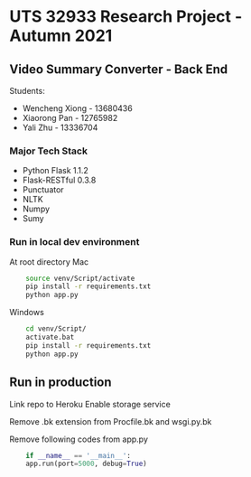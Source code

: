 # UTS 32933 Research Project - Autumn 2021
## Video Summary Converter - Back End

Students:
- Wencheng Xiong - 13680436
- Xiaorong Pan - 12765982
- Yali Zhu - 13336704

### Major Tech Stack

- Python Flask 1.1.2
- Flask-RESTful 0.3.8
- Punctuator 
- NLTK
- Numpy
- Sumy

### Run in local dev environment
At root directory
Mac
```sh
    source venv/Script/activate
    pip install -r requirements.txt
    python app.py
```
Windows
```sh
    cd venv/Script/
    activate.bat
    pip install -r requirements.txt
    python app.py
```
## Run in production
Link repo to Heroku
Enable storage service

Remove .bk extension from Procfile.bk and wsgi.py.bk

Remove following codes from app.py
```py
    if __name__ == '__main__':
    app.run(port=5000, debug=True)
```